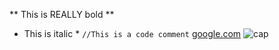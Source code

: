 ** This is REALLY bold **
* This is italic *
``` //This is a code comment ```
[google.com](www.google.com)
![cap](https://github.com/sarah-schaab/phase-0-gps-1/blob/master/GP1.1Cap.png "screencap")
